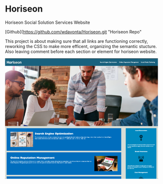 # Horiseon
Horiseon Social Solution Services Website

[Github](https://github.com/wdavonta/Horiseon.git "Horiseon Repo"


This project is about making sure that all links are functioning correctly, reworking the CSS to make more efficent, organizing the semantic stucture. Also leaving comment before each section or element for horiseon website. 


![alt text](horiseon-website-screenshot.png "Screenshot of webite")